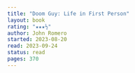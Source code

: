 ```yaml
---
title: "Doom Guy: Life in First Person"
layout: book
rating: "★★★½"
author: John Romero
started: 2023-08-20
read: 2023-09-24
status: read
pages: 370
---
```


